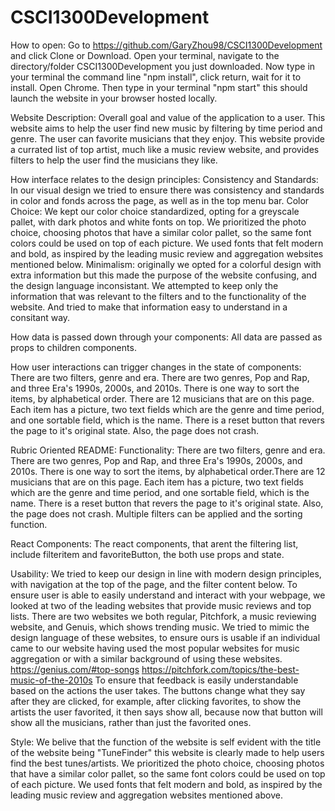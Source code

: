 # CSCI1300Development

How to open:
    Go to https://github.com/GaryZhou98/CSCI1300Development and click Clone or Download.
    Open your terminal, navigate to the directory/folder CSCI1300Development you
    just downloaded.
    Now type in your terminal the command line "npm install", click return, wait for it to install.
    Open Chrome.
    Then type in your terminal "npm start" this should launch the website in your browser hosted locally.

Website Description: Overall goal and value of the application to a user.
    This website aims to help the user find new music by filtering by time period
    and genre. The user can favorite musicians that they enjoy. This website provide
    a currated list of top artist, much like a music review website, and provides
    filters to help the user find the musicians they like.

How interface relates to the design principles:
    Consistency and Standards: In our visual design we tried to ensure there was
    consistency and standards in color and fonds across the page, as well as in
    the top menu bar.
    Color Choice: We kept our color choice standardized, opting for a greyscale
    pallet, with dark photos and white fonts on top. We prioritized the photo
    choice, choosing photos that have a similar color pallet, so the same font
    colors could be used on top of each picture. We used fonts that felt
    modern and bold, as inspired by the leading music review and aggregation
    websites mentioned below.
    Minimalism: originally we opted for a colorful design with extra information
    but this made the purpose of the website confusing, and the design language
    inconsistant. We attempted to keep only the information that was relevant
    to the filters and to the functionality of the website. And tried to make
    that information easy to understand in a consitant way.

How data is passed down through your components:
    All data are passed as props to children components.

How user interactions can trigger changes in the state of components:
    There are two filters, genre and era. There are two genres, Pop and Rap, and
    three Era's 1990s, 2000s, and 2010s. There is one way to sort the items, by
    alphabetical order. There are 12 musicians that are on this page. Each item
    has a picture, two text fields which are the genre and time period, and one
    sortable field, which is the name. There is a reset button that revers the page
    to it's original state. Also, the page does not crash.


Rubric Oriented README:
Functionality:
    There are two filters, genre and era. There are two genres, Pop and Rap, and
    three Era's 1990s, 2000s, and 2010s. There is one way to sort the items, by
    alphabetical order.There are 12 musicians that are on this page. Each item
    has a picture, two text fields which are the genre and time period, and one
    sortable field, which is the name. There is a reset button that revers the page
    to it's original state. Also, the page does not crash. Multiple filters can
    be applied and the sorting function.

React Components:
    The react components, that arent the filtering list, include filteritem and
    favoriteButton, the both use props and state.

Usability:
    We tried to keep our design in line with modern design principles, with
    navigation at the top of the page, and the filter content below.
    To ensure user is able to easily understand and interact with your webpage, we
    looked at two of the leading websites that provide music reviews and top lists.
    There are two websites we both regular, Pitchfork, a music reviewing website,
    and Genuis, which shows trending music. We tried to mimic the design language
    of these websites, to ensure ours is usable if an individual came to our website
    having used the most popular websites for music aggregation or with a similar
    background of using these websites.
    https://genius.com/#top-songs
    https://pitchfork.com/topics/the-best-music-of-the-2010s
    To ensure that feedback is easily understandable based on the
    actions the user takes. The buttons change what they say after they are clicked,
    for example, after clicking favorites, to show the artists the user favorited,
    it then says show all, because now that button will show all the musicians,
    rather than just the favorited ones.

Style:
    We belive that the function of the website is self evident with the title of
    the website being "TuneFinder" this website is clearly made to help users
    find the best tunes/artists. We prioritized the photo choice, choosing
    photos that have a similar color pallet, so the same font colors could be
    used on top of each picture. We used fonts that felt modern and bold, as
    inspired by the leading music review and aggregation websites mentioned above.
